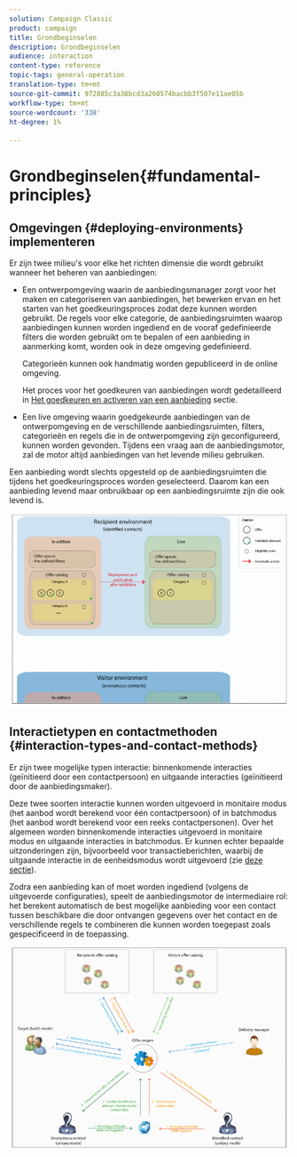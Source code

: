 ```yaml
---
solution: Campaign Classic
product: campaign
title: Grondbeginselen
description: Grondbeginselen
audience: interaction
content-type: reference
topic-tags: general-operation
translation-type: tm+mt
source-git-commit: 972885c3a38bcd3a260574bacbb3f507e11ae05b
workflow-type: tm+mt
source-wordcount: '338'
ht-degree: 1%

---
```



# Grondbeginselen{#fundamental-principles}

## Omgevingen {#deploying-environments} implementeren

Er zijn twee milieu&#39;s voor elke het richten dimensie die wordt gebruikt wanneer het beheren van aanbiedingen:

* Een ontwerpomgeving waarin de aanbiedingsmanager zorgt voor het maken en categoriseren van aanbiedingen, het bewerken ervan en het starten van het goedkeuringsproces zodat deze kunnen worden gebruikt. De regels voor elke categorie, de aanbiedingsruimten waarop aanbiedingen kunnen worden ingediend en de vooraf gedefinieerde filters die worden gebruikt om te bepalen of een aanbieding in aanmerking komt, worden ook in deze omgeving gedefinieerd.

   Categorieën kunnen ook handmatig worden gepubliceerd in de online omgeving.

   Het proces voor het goedkeuren van aanbiedingen wordt gedetailleerd in [Het goedkeuren en activeren van een aanbieding](../../interaction/using/approving-and-activating-an-offer.md) sectie.

* Een live omgeving waarin goedgekeurde aanbiedingen van de ontwerpomgeving en de verschillende aanbiedingsruimten, filters, categorieën en regels die in de ontwerpomgeving zijn geconfigureerd, kunnen worden gevonden. Tijdens een vraag aan de aanbiedingsmotor, zal de motor altijd aanbiedingen van het levende milieu gebruiken.

Een aanbieding wordt slechts opgesteld op de aanbiedingsruimten die tijdens het goedkeuringsproces worden geselecteerd. Daarom kan een aanbieding levend maar onbruikbaar op een aanbiedingsruimte zijn die ook levend is.

![](assets/architecture_interaction1.png)

## Interactietypen en contactmethoden {#interaction-types-and-contact-methods}

Er zijn twee mogelijke typen interactie: binnenkomende interacties (geïnitieerd door een contactpersoon) en uitgaande interacties (geïnitieerd door de aanbiedingsmaker).

Deze twee soorten interactie kunnen worden uitgevoerd in monitaire modus (het aanbod wordt berekend voor één contactpersoon) of in batchmodus (het aanbod wordt berekend voor een reeks contactpersonen). Over het algemeen worden binnenkomende interacties uitgevoerd in monitaire modus en uitgaande interacties in batchmodus. Er kunnen echter bepaalde uitzonderingen zijn, bijvoorbeeld voor transactieberichten, waarbij de uitgaande interactie in de eenheidsmodus wordt uitgevoerd (zie [deze sectie](../../message-center/using/about-transactional-messaging.md)).

Zodra een aanbieding kan of moet worden ingediend (volgens de uitgevoerde configuraties), speelt de aanbiedingsmotor de intermediaire rol: het berekent automatisch de best mogelijke aanbieding voor een contact tussen beschikbare die door ontvangen gegevens over het contact en de verschillende regels te combineren die kunnen worden toegepast zoals gespecificeerd in de toepassing.

![](assets/architecture_interaction2.png)

